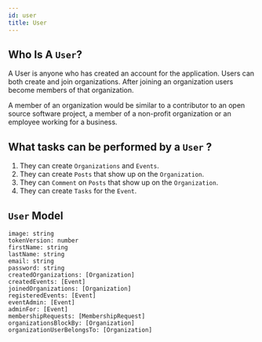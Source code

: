 ```yaml
---
id: user
title: User
---
```


## Who Is A `User`?

A User is anyone who has created an account for the application. Users can both create and join organizations. After joining an organization users become members of that organization.

A member of an organization would be similar to a contributor to an open source software project, a member of a non-profit organization or an employee working for a business.

## What tasks can be performed by a `User` ?

1. They can create `Organizations` and `Events`.
2. They can create `Posts` that show up on the `Organization`.
3. They can `Comment` on `Posts` that show up on the `Organization`.
4. They can create `Tasks` for the `Event`.

## `User` Model

    image: string
    tokenVersion: number
    firstName: string
    lastName: string
    email: string
    password: string
    createdOrganizations: [Organization]
    createdEvents: [Event]
    joinedOrganizations: [Organization]
    registeredEvents: [Event]
    eventAdmin: [Event]
    adminFor: [Event]
    membershipRequests: [MembershipRequest]
    organizationsBlockBy: [Organization]
    organizationUserBelongsTo: [Organization]
